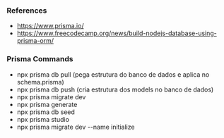 ### References
- https://www.prisma.io/
- https://www.freecodecamp.org/news/build-nodejs-database-using-prisma-orm/
### Prisma Commands
- npx prisma db pull (pega estrutura do banco de dados e aplica no schema.prisma)
- npx prisma db push (cria estrutura dos models no banco de dados)
- npx prisma migrate dev
- npx prisma generate
- npx prisma db seed
- npx prisma studio
- npx prisma migrate dev --name initialize

